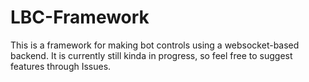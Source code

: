 # LBC-Framework

This is a framework for making bot controls using a websocket-based backend.
It is currently still kinda in progress, so feel free to suggest features through Issues.
